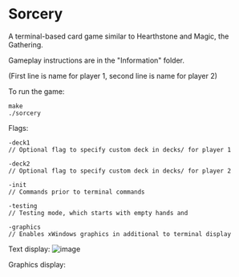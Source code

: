 # Sorcery
A terminal-based card game similar to Hearthstone and Magic, the Gathering.

Gameplay instructions are in the "Information" folder.

(First line is name for player 1, second line is name for player 2)

To run the game:
```
make
./sorcery
```

Flags:
```
-deck1
// Optional flag to specify custom deck in decks/ for player 1

-deck2
// Optional flag to specify custom deck in decks/ for player 2

-init
// Commands prior to terminal commands

-testing
// Testing mode, which starts with empty hands and 

-graphics
// Enables xWindows graphics in additional to terminal display
```

Text display:
![image](https://github.com/julienliang2740/Sorcery/assets/88892980/b7ed82c7-1eb8-4088-9998-20ace2b9b4e7)

Graphics display:

